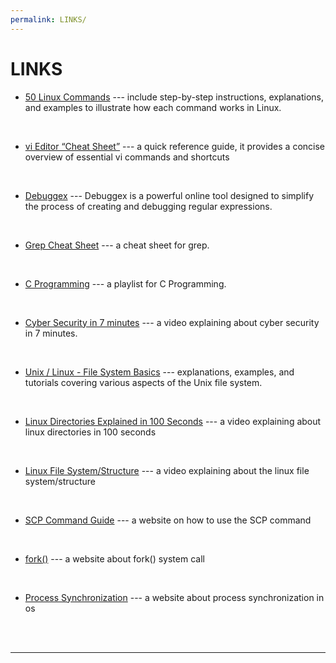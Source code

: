 ```yaml
---
permalink: LINKS/
---
```


# LINKS
* [50 Linux Commands](https://www.digitalocean.com/community/tutorials/linux-commands) --- 
include step-by-step instructions, explanations, and examples to illustrate how each command works in Linux.
<br>

* [vi Editor “Cheat Sheet”](https://www.atmos.albany.edu/daes/atmclasses/atm350/vi_cheat_sheet.pdf) --- 
a quick reference guide, it provides a concise overview of essential vi commands and shortcuts
<br>

* [Debuggex](https://www.debuggex.com/) --- 
Debuggex is a powerful online tool designed to simplify the process of creating and debugging regular expressions.
<br>

* [Grep Cheat Sheet](https://ryanstutorials.net/linuxtutorial/cheatsheetgrep.php) --- a cheat sheet for grep.
<br>

* [C Programming](https://www.youtube.com/watch?v=rLf3jnHxSmU&list=PLBlnK6fEyqRggZZgYpPMUxdY1CYkZtARR&ab_channel=NesoAcademy) --- a playlist for C Programming.
<br>

* [Cyber Security in 7 minutes](https://www.youtube.com/watch?v=inWWhr5tnEA&ab_channel=Simplilearn) --- a video explaining about cyber security in 7 minutes.
<br>

* [Unix / Linux - File System Basics](https://www.tutorialspoint.com/unix/unix-file-system.htm) --- explanations, examples, and tutorials covering various aspects of the Unix file system.
<br>

* [Linux Directories Explained in 100 Seconds](https://www.youtube.com/watch?v=42iQKuQodW4&ab_channel=Fireship) --- a video explaining about linux directories in 100 seconds
<br>

* [Linux File System/Structure](https://www.youtube.com/watch?v=HbgzrKJvDRw&ab_channel=DorianDotSlash) --- a video explaining about the linux file system/structure
<br>

* [SCP Command Guide](https://linuxize.com/post/how-to-use-scp-command-to-securely-transfer-files/) --- a website on how to use the SCP command
<br>

* [fork()](https://www.csl.mtu.edu/cs4411.ck/www/NOTES/process/fork/create.html) --- a website about fork() system call
<br>

* [Process Synchronization](https://www.scaler.com/topics/operating-system/process-synchronization-in-os/) --- a website about process synchronization in os
<br> 
<br>
<hr>
